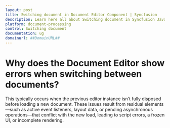 ```yaml
---
layout: post
title: Switching document in Document Editor Component | Syncfusion
description: Learn here all about Switching document in Syncfusion JavaScript (ES6) Document Editor component of Syncfusion Essential JS 2 and more.
platform: document-processing
control: Switching document
documentation: ug
domainurl: ##DomainURL##
---
```


# Why does the Document Editor show errors when switching between documents?

This typically occurs when the previous editor instance isn’t fully disposed before loading a new document. These issues result from residual elements—such as active event listeners, layout data, or pending asynchronous operations—that conflict with the new load, leading to script errors, a frozen UI, or incomplete rendering.